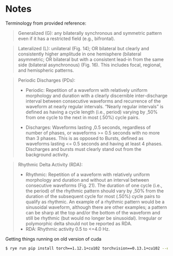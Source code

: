 # Notes

Terminology from provided reference:

> Generalized (G): any bilaterally synchronous and symmetric pattern even if it has a restricted
> field (e.g., bifrontal).

> Lateralized (L): unilateral (Fig. 14); OR bilateral but clearly and consistently higher amplitude
> in one hemisphere (bilateral asymmetric; OR bilateral but with a consistent lead-in from the same
> side (bilateral asynchronous) (Fig. 16). This includes focal, regional, and hemispheric patterns.

> Periodic Discharges (PDs):
>
> * Periodic: Repetition of a waveform with relatively uniform morphology and duration with a
>   clearly discernible inter-discharge interval between consecutive waveforms and recurrence of the
>   waveform at nearly regular intervals. “Nearly regular intervals” is defined as having a cycle
>   length (i.e., period) varying by ,50% from one cycle to the next in most (.50%) cycle pairs.
>
> * Discharges: Waveforms lasting ,0.5 seconds, regardless of number of phases, or waveforms >= 0.5
>   seconds with no more than 3 phases. This is as opposed to Bursts, defined as waveforms lasting
>   <= 0.5 seconds and having at least 4 phases. Discharges and bursts must clearly stand out from
>   the background activity.

> Rhythmic Delta Activity (RDA):
> * Rhythmic: Repetition of a waveform with relatively uniform morphology and duration and without
>   an interval between consecutive waveforms (Fig. 21). The duration of one cycle (i.e., the
>   period) of the rhythmic pattern should vary by ,50% from the duration of the subsequent cycle
>   for most (.50%) cycle pairs to qualify as rhythmic. An example of a rhythmic pattern would be a
>   sinusoidal waveform, although there are other examples; a pattern can be sharp at the top and/or
>   the bottom of the waveform and still be rhythmic (but would no longer be sinusoidal). Irregular
>   or polymorphic delta should not be reported as RDA.
> * RDA: Rhythmic activity 0.5 to <=4.0 Hz.


Getting things running on old version of cuda
```bash
$ rye run pip install torch==1.12.1+cu102 torchvision==0.13.1+cu102 --extra-index-url https://download.pytorch.org/whl/cu102
```
